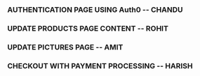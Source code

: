 ### AUTHENTICATION PAGE USING Auth0 -- CHANDU

### UPDATE PRODUCTS PAGE CONTENT -- ROHIT

### UPDATE PICTURES PAGE -- AMIT 

### CHECKOUT WITH PAYMENT PROCESSING  -- HARISH